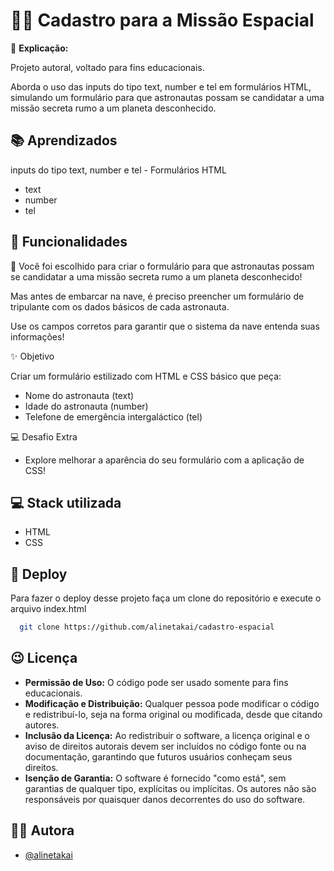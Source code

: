 
# 🧑‍🚀 Cadastro para a Missão Espacial 

📌 **Explicação:**

Projeto autoral, voltado para fins educacionais.

Aborda o uso das inputs do tipo text, number e tel em formulários HTML, simulando um formulário para que astronautas possam se candidatar a uma missão secreta rumo a um planeta desconhecido.
## 📚 Aprendizados

inputs do tipo text, number e tel - Formulários HTML

- text
- number
- tel
## 🚨 Funcionalidades

📝 Você foi escolhido para criar o formulário para que astronautas possam se candidatar a uma missão secreta rumo a um planeta desconhecido!

Mas antes de embarcar na nave, é preciso preencher um formulário de tripulante com os dados básicos de cada astronauta.

Use os campos corretos para garantir que o sistema da nave entenda suas informações!

✨ Objetivo

 Criar um formulário estilizado com HTML e CSS básico que peça:

- Nome do astronauta (text)
- Idade do astronauta (number)
- Telefone de emergência intergaláctico (tel)

💻 Desafio Extra

- Explore melhorar a aparência do seu formulário com a aplicação de CSS!



##  💻 Stack utilizada

- HTML
- CSS


##  🚀 Deploy

Para fazer o deploy desse projeto faça um clone do repositório e execute o arquivo index.html

```bash
  git clone https://github.com/alinetakai/cadastro-espacial
```

## 😉 Licença

- **Permissão de Uso:** O código pode ser usado somente para fins educacionais.
- **Modificação e Distribuição:** Qualquer pessoa pode modificar o código e redistribuí-lo, seja na forma original ou modificada, desde que citando autores.
- **Inclusão da Licença:** Ao redistribuir o software, a licença original e o aviso de direitos autorais devem ser incluídos no código fonte ou na documentação, garantindo que futuros usuários conheçam seus direitos.
- **Isenção de Garantia:** O software é fornecido "como está", sem garantias de qualquer tipo, explícitas ou implícitas. Os autores não são responsáveis por quaisquer danos decorrentes do uso do software.


## 👩‍💻 Autora

- [@alinetakai](https://github.com/alinetakai)

